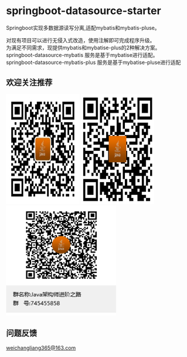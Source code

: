 # springboot-datasource-starter
Springboot实现多数据源读写分离,适配mybatis和mybatis-pluse。

对现有项目可以进行无侵入式改造，使用注解即可完成程序升级。<br/>
为满足不同需求，现提供mybatis和mybatise-plus的2种解决方案。<br/> 
springboot-datasource-mybatis 服务是基于mybatise进行适配。<br/> 
springboot-datasource-mybatis-plus 服务是基于mybatise-pluse进行适配 

欢迎关注推荐
-----------------------------------  
<img width=200px height=300px alt="微信公众号:java架构师进阶之路<" src="https://github.com/nanpugood/springboot-datasource-master/blob/main/doc/proImg/weixin.jpg"/>
<img width=200px height=300px alt="今日头条号:java架构师进阶之路" src="https://github.com/nanpugood/springboot-datasource-master/blob/main/doc/proImg/toutiaohao.png"/>
<img width=300px height=300px alt="QQ群:745455858" src="https://github.com/nanpugood/springboot-datasource-master/blob/main/doc/proImg/qq.png"/>

问题反馈
-----------------------------------
weichangliang365@163.com

